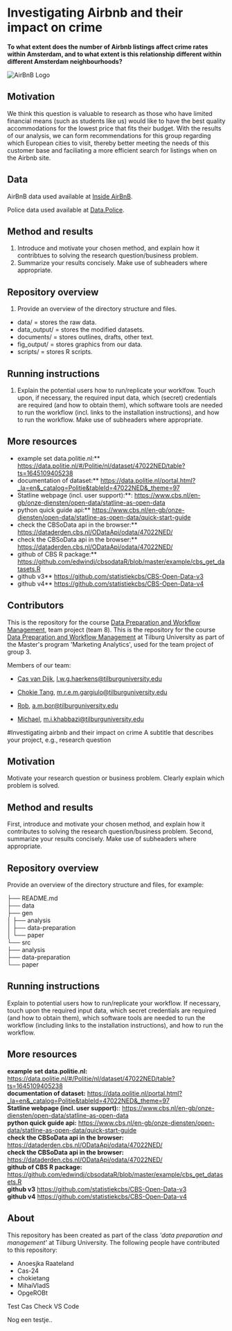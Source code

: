 
# Investigating Airbnb and their impact on crime
__To what extent does the number of Airbnb listings affect crime rates within Amsterdam, and to what extent is this relationship different within different Amsterdam neighbourhoods?__

![AirBnB Logo](https://upload.wikimedia.org/wikipedia/commons/thumb/6/69/Airbnb_Logo_Bélo.svg/2560px-Airbnb_Logo_Bélo.svg.png)

## Motivation
We think this question is valuable to research as those who have limited financial means (such as students like us) would like to have the best quality accommodations for the lowest price that fits their budget. With the results of our analysis, we can form recommendations for this group regarding which European cities to visit, thereby better meeting the needs of this customer base and faciliating a more efficient search for listings when on the Airbnb site. 

## Data

AirBnB data used available at [Inside AirBnB](http://insideairbnb.com/get-the-data.html).

Police data used available at [Data.Police](https://data.politie.nl/#/Politie/nl/dataset/47022NED/table?ts=1645109405238 ).


## Method and results

1. Introduce and motivate your chosen method, and explain how it contribtues to solving the research question/business problem.
2. Summarize your results concisely. Make use of subheaders where appropriate. 

## Repository overview

1. Provide an overview of the directory structure and files. 
* data/ = stores the raw data. 
* data_output/ = stores the modified datasets. 
* documents/ = stores outlines, drafts, other text.
* fig_output/ = stores graphics from our data. 
* scripts/ = stores R scripts. 

## Running instructions

1. Explain the potential users how to run/replicate your worklfow. Touch upon, if necessary, the required input data, which (secret) credentials are required (and how to obtain them), which software tools are needed to run the workflow (incl. links to the installation instructions), and how to run the workflow. Make use of subheaders where appropriate. 

## More resources

* example set data.politie.nl:** https://data.politie.nl/#/Politie/nl/dataset/47022NED/table?ts=1645109405238  
* documentation of dataset:** https://data.politie.nl/portal.html?_la=en&_catalog=Politie&tableId=47022NED&_theme=97  
* Statline webpage (incl. user support):**: https://www.cbs.nl/en-gb/onze-diensten/open-data/statline-as-open-data  
* python quick guide api:** https://www.cbs.nl/en-gb/onze-diensten/open-data/statline-as-open-data/quick-start-guide  
* check the CBSoData api in the browser:** https://dataderden.cbs.nl/ODataApi/odata/47022NED/  
* check the CBSoData api in the browser:** https://dataderden.cbs.nl/ODataApi/odata/47022NED/  
* github of CBS R package:** https://github.com/edwindj/cbsodataR/blob/master/example/cbs_get_datasets.R  
* github v3** https://github.com/statistiekcbs/CBS-Open-Data-v3  
* github v4** https://github.com/statistiekcbs/CBS-Open-Data-v4  

## Contributors

This is the repository for the course [Data Preparation and Workflow Management](https://dprep.hannesdatta.com), team project (team 8). 
This is the repository for the course [Data Preparation and Workflow Management](https://dprep.hannesdatta.com) at Tilburg University as part of the Master's program 'Marketing Analytics', used for the team project of group 3. 

 Members of our team: 

 * [Cas van Dijk](https://github.com/lesleyhaerkens), l.w.g.haerkens@tilburguniversity.edu

 * [Chokie Tang](https://github.com/MilaGargiulo), m.r.e.m.gargiulo@tilburguniversity.edu

 * [Rob](https://github.com/AnoukBor), a.m.bor@tilburguniversity.edu

 * [Michael](https://github.com/Mandanakhabbazi), m.i.khabbazi@tilburguniversity.edu






#Investigating airbnb and their impact on crime 
A subtitle that describes your project, e.g., research question

## Motivation
Motivate your research question or business problem. Clearly explain which problem is solved.


## Method and results
First, introduce and motivate your chosen method, and explain how it contributes to solving the research question/business problem.
Second, summarize your results concisely. Make use of subheaders where appropriate.

## Repository overview
Provide an overview of the directory structure and files, for example:


├── README.md  
├── data  
├── gen  
│   ├── analysis  
│   ├── data-preparation  
│   └── paper  
└── src  
    ├── analysis  
    ├── data-preparation  
    └── paper  


## Running instructions
Explain to potential users how to run/replicate your workflow. If necessary, touch upon the required input data, which secret credentials are required (and how to obtain them), which software tools are needed to run the workflow (including links to the installation instructions), and how to run the workflow.

## More resources
**example set data.politie.nl:** https://data.politie.nl/#/Politie/nl/dataset/47022NED/table?ts=1645109405238  
**documentation of dataset:** https://data.politie.nl/portal.html?_la=en&_catalog=Politie&tableId=47022NED&_theme=97  
**Statline webpage (incl. user support):**: https://www.cbs.nl/en-gb/onze-diensten/open-data/statline-as-open-data  
**python quick guide api:** https://www.cbs.nl/en-gb/onze-diensten/open-data/statline-as-open-data/quick-start-guide  
**check the CBSoData api in the browser:** https://dataderden.cbs.nl/ODataApi/odata/47022NED/  
**check the CBSoData api in the browser:** https://dataderden.cbs.nl/ODataApi/odata/47022NED/  
**github of CBS R package:** https://github.com/edwindj/cbsodataR/blob/master/example/cbs_get_datasets.R  
**github v3** https://github.com/statistiekcbs/CBS-Open-Data-v3  
**github v4** https://github.com/statistiekcbs/CBS-Open-Data-v4  



## About
This repository has been created as part of the class _'data preparation and management'_  at Tilburg University. 
The following people have contributed to this repository: 
- Anoesjka Raateland 
- Cas-24 
- chokietang 
- MihaiVladS
- OpgeROBt  


Test Cas Check VS Code

Nog een testje..

